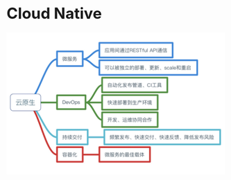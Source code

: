 <!-- ex_nonav -->
<h1 style="font-size:250%;">Cloud Native</h1>

![cloud-native-architecutre-mindnode](/img/cloud-native-architecutre-mindnode.jpg)